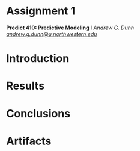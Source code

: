 Assignment 1
============
__Predict 410: Predictive Modeling I__
_Andrew G. Dunn <andrew.g.dunn@u.northwestern.edu>_

# Introduction

# Results

# Conclusions

# Artifacts